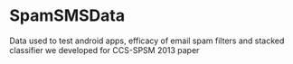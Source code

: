 SpamSMSData
===========

Data used to test android apps, efficacy of email spam filters and stacked classifier we developed for CCS-SPSM 2013 paper
